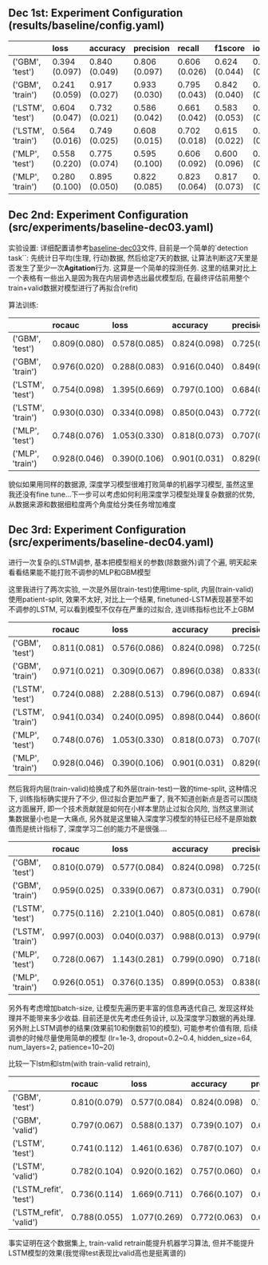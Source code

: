 ## Dec 1st: Experiment Configuration (results/baseline/config.yaml)

|                   | loss          | accuracy      | precision     | recall        | f1score       | iou           |
|:------------------|:--------------|:--------------|:--------------|:--------------|:--------------|:--------------|
| ('GBM', 'test')   | 0.394 (0.097) | 0.840 (0.049) | 0.806 (0.097) | 0.606 (0.026) | 0.624 (0.044) | 0.520 (0.041) |
| ('GBM', 'train')  | 0.241 (0.059) | 0.917 (0.027) | 0.933 (0.030) | 0.795 (0.043) | 0.842 (0.040) | 0.744 (0.052) |
| ('LSTM', 'test')  | 0.604 (0.047) | 0.732 (0.021) | 0.586 (0.042) | 0.661 (0.042) | 0.583 (0.053) | 0.458 (0.043) |
| ('LSTM', 'train') | 0.564 (0.016) | 0.749 (0.025) | 0.608 (0.015) | 0.702 (0.018) | 0.615 (0.022) | 0.484 (0.023) |
| ('MLP', 'test')   | 0.558 (0.220) | 0.775 (0.074) | 0.595 (0.100) | 0.606 (0.092) | 0.600 (0.096) | 0.487 (0.070) |
| ('MLP', 'train')  | 0.280 (0.100) | 0.895 (0.050) | 0.822 (0.085) | 0.823 (0.064) | 0.817 (0.073) | 0.714 (0.099) |


## Dec 2nd: Experiment Configuration (src/experiments/baseline-dec03.yaml)

实验设置: 详细配置请参考[baseline-dec03](./src/experiments/baseline-dec03.yaml)文件, 目前是一个简单的`detection task``: 先统计日平均(生理, 行动)数据, 然后给定7天的数据, 让算法判断这7天里是否发生了至少一次**Agitation**行为. 这算是一个简单的探测任务. 这里的结果对比上一个表格有一些出入是因为我在内层调参选出最优模型后, 在最终评估前用整个train+valid数据对模型进行了再拟合(refit)

算法训练: 

|                   | rocauc       | loss         | accuracy     | precision    | recall       | f1score      | iou          |
|:------------------|:-------------|:-------------|:-------------|:-------------|:-------------|:-------------|:-------------|
| ('GBM', 'test')   | 0.809(0.080) | 0.578(0.085) | 0.824(0.098) | 0.725(0.106) | 0.756(0.114) | 0.736(0.110) | 0.615(0.134) |
| ('GBM', 'train')  | 0.976(0.020) | 0.288(0.083) | 0.916(0.040) | 0.849(0.048) | 0.931(0.044) | 0.879(0.047) | 0.794(0.075) |
| ('LSTM', 'test')  | 0.754(0.098) | 1.395(0.669) | 0.797(0.100) | 0.684(0.100) | 0.683(0.086) | 0.681(0.092) | 0.554(0.107) |
| ('LSTM', 'train') | 0.930(0.030) | 0.334(0.098) | 0.850(0.043) | 0.772(0.035) | 0.865(0.049) | 0.799(0.042) | 0.679(0.057) |
| ('MLP', 'test')   | 0.748(0.076) | 1.053(0.330) | 0.818(0.073) | 0.707(0.074) | 0.618(0.026) | 0.637(0.040) | 0.522(0.050) |
| ('MLP', 'train')  | 0.928(0.046) | 0.390(0.106) | 0.901(0.031) | 0.829(0.053) | 0.828(0.041) | 0.826(0.040) | 0.722(0.053) |


貌似如果用同样的数据源, 深度学习模型很难打败简单的机器学习模型, 虽然这里我还没有fine tune...下一步可以考虑如何利用深度学习模型处理复杂数据的优势, 从数据来源和数据细粒度两个角度给分类任务增加难度


## Dec 3rd: Experiment Configuration (src/experiments/baseline-dec04.yaml)

进行一次复杂的LSTM调参, 基本把模型相关的参数(除数据外)调了个遍, 明天起来看看结果能不能打败不调参的MLP和GBM模型

这里我进行了两次实验, 一次是外层(train-test)使用time-split, 内层(train-valid)使用patient-split, 效果不太好, 对比上一个结果, finetuned-LSTM表现甚至不如不调参的LSTM, 可以看到模型不仅存在严重的过拟合, 连训练指标也比不上GBM

|                   | rocauc       | loss         | accuracy     | precision    | recall       | f1score      | iou          |
|:------------------|:-------------|:-------------|:-------------|:-------------|:-------------|:-------------|:-------------|
| ('GBM', 'test')   | 0.811(0.081) | 0.576(0.086) | 0.824(0.098) | 0.725(0.106) | 0.756(0.114) | 0.736(0.110) | 0.615(0.134) |
| ('GBM', 'train')  | 0.971(0.021) | 0.309(0.067) | 0.896(0.038) | 0.833(0.044) | 0.916(0.040) | 0.861(0.046) | 0.765(0.067) |
| ('LSTM', 'test')  | 0.724(0.088) | 2.288(0.513) | 0.796(0.087) | 0.694(0.150) | 0.581(0.026) | 0.590(0.030) | 0.482(0.040) |
| ('LSTM', 'train') | 0.941(0.034) | 0.240(0.095) | 0.898(0.044) | 0.860(0.049) | 0.823(0.095) | 0.836(0.074) | 0.738(0.110) |
| ('MLP', 'test')   | 0.748(0.076) | 1.053(0.330) | 0.818(0.073) | 0.707(0.074) | 0.618(0.026) | 0.637(0.040) | 0.522(0.050) |
| ('MLP', 'train')  | 0.928(0.046) | 0.390(0.106) | 0.901(0.031) | 0.829(0.053) | 0.828(0.041) | 0.826(0.040) | 0.722(0.053) |

然后我将内层(train-valid)给换成了和外层(train-test)一致的time-split, 这种情况下, 训练指标确实提升了不少, 但过拟合更加严重了, 我不知道创新点是否可以围绕这方面展开, 即一个技术贡献就是如何在小样本里防止过拟合风险, 当然这里测试集数据量小也是一大痛点, 另外就是这里输入深度学习模型的特征已经不是原始数值而是统计指标了, 深度学习二创的能力不是很强....

|                   | rocauc       | loss         | accuracy     | precision    | recall       | f1score      | iou          |
|:------------------|:-------------|:-------------|:-------------|:-------------|:-------------|:-------------|:-------------|
| ('GBM', 'test')   | 0.810(0.079) | 0.577(0.084) | 0.824(0.098) | 0.725(0.106) | 0.756(0.114) | 0.736(0.110) | 0.615(0.134) |
| ('GBM', 'train')  | 0.959(0.025) | 0.339(0.067) | 0.873(0.031) | 0.790(0.024) | 0.897(0.040) | 0.823(0.031) | 0.711(0.044) |
| ('LSTM', 'test')  | 0.775(0.116) | 2.210(1.040) | 0.805(0.081) | 0.678(0.062) | 0.690(0.125) | 0.675(0.094) | 0.553(0.106) |
| ('LSTM', 'train') | 0.997(0.003) | 0.040(0.037) | 0.988(0.013) | 0.979(0.022) | 0.980(0.022) | 0.980(0.022) | 0.962(0.041) |
| ('MLP', 'test')   | 0.728(0.067) | 1.143(0.281) | 0.799(0.090) | 0.718(0.152) | 0.593(0.030) | 0.604(0.029) | 0.493(0.038) |
| ('MLP', 'train')  | 0.926(0.051) | 0.376(0.135) | 0.899(0.053) | 0.838(0.074) | 0.828(0.086) | 0.832(0.080) | 0.733(0.110) |

另外有考虑增加batch-size, 让模型先遍历更丰富的信息再迭代自己, 发现这样处理并不能带来多少收益. 目前还是优先考虑任务设计, 以及深度学习数据的再处理. 另外附上LSTM调参的结果(效果前10和倒数前10的模型), 可能参考价值有限, 后续调参的时候尽量使用简单的模型 (lr=1e-3, dropout=0.2~0.4, hidden_size=64, num_layers=2, patience=10~20)

比较一下lstm和lstm(with train-valid retrain), 

|                         | rocauc       | loss         | accuracy     | precision    | recall       | f1score      | iou          |
|:------------------------|:-------------|:-------------|:-------------|:-------------|:-------------|:-------------|:-------------|
| ('GBM', 'test')         | 0.810(0.079) | 0.577(0.084) | 0.824(0.098) | 0.725(0.106) | 0.756(0.114) | 0.736(0.110) | 0.615(0.134) |
| ('GBM', 'valid')        | 0.797(0.067) | 0.588(0.137) | 0.739(0.107) | 0.666(0.079) | 0.706(0.100) | 0.652(0.100) | 0.516(0.097) |
| ('LSTM', 'test')        | 0.741(0.112) | 1.461(0.636) | 0.787(0.107) | 0.691(0.111) | 0.734(0.130) | 0.700(0.119) | 0.573(0.149) |
| ('LSTM', 'valid')       | 0.782(0.104) | 0.920(0.162) | 0.757(0.060) | 0.632(0.063) | 0.708(0.092) | 0.639(0.076) | 0.507(0.069) |
| ('LSTM_refit', 'test')  | 0.736(0.114) | 1.669(0.711) | 0.766(0.107) | 0.636(0.099) | 0.660(0.136) | 0.640(0.114) | 0.515(0.125) |
| ('LSTM_refit', 'valid') | 0.788(0.055) | 1.077(0.269) | 0.772(0.063) | 0.649(0.052) | 0.708(0.033) | 0.657(0.048) | 0.525(0.038) |

事实证明在这个数据集上, train-valid retrain能提升机器学习算法, 但并不能提升LSTM模型的效果(我觉得test表现比valid高也是挺离谱的)